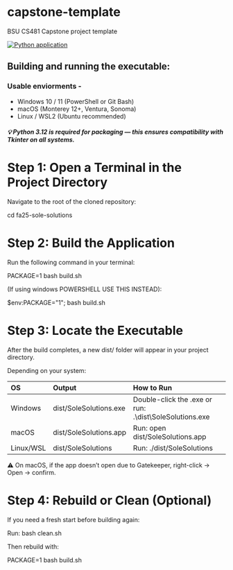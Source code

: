 # capstone-template
BSU CS481 Capstone project template

[![Python application](https://github.com/Keys-481/fa25-sole-solutions/actions/workflows/python-app.yml/badge.svg)](https://github.com/Keys-481/fa25-sole-solutions/actions/workflows/python-app.yml)

## Building and running the executable:
 ### Usable enviorments -
 * Windows 10 / 11 (PowerShell or Git Bash)
 * macOS (Monterey 12+, Ventura, Sonoma)
 * Linux / WSL2 (Ubuntu recommended)

 ##### 💡 Python 3.12 is required for packaging — this ensures compatibility with Tkinter on all systems.

 # Step 1: Open a Terminal in the Project Directory

Navigate to the root of the cloned repository:

cd fa25-sole-solutions

# Step 2: Build the Application

Run the following command in your terminal:

PACKAGE=1 bash build.sh

(If using windows POWERSHELL USE THIS INSTEAD):

$env:PACKAGE="1"; bash build.sh

# Step 3: Locate the Executable

After the build completes, a new dist/ folder will appear in your project directory.

Depending on your system:


| OS | Output | How to Run |
| :------- | :------- | :------- |
| Windows | dist/SoleSolutions.exe | Double-click the .exe or run: .\dist\SoleSolutions.exe |
| macOS | dist/SoleSolutions.app | Run: open dist/SoleSolutions.app |
| Linux/WSL | dist/SoleSolutions | Run: ./dist/SoleSolutions |


⚠️ On macOS, if the app doesn’t open due to Gatekeeper, right-click → Open → confirm.


# Step 4: Rebuild or Clean (Optional)

If you need a fresh start before building again:

Run:
bash clean.sh


Then rebuild with:

PACKAGE=1 bash build.sh

